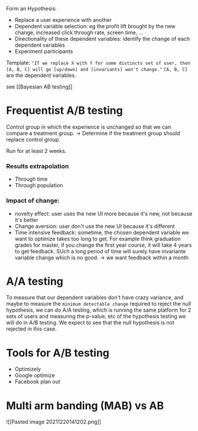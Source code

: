 Form an Hypothesis:
- Replace a user experience with another
- Dependent variable selection: eg the profit lift brought by the new change, increased click through rate, screen time, ...
- Directionality of these dependent variables: identify the change of each dependent variables
- Experiment participants

Template: 
`"If we replace X with Y for some distincts set of user, then [A, B, C] will go [up/down] and [invariants] won't change."`
`[A, B, C]` are the dependent variables.

see [[Bayesian AB testing]]

# Frequentist A/B testing
Control group in which the experience is unchanged so that we can compare a treatment group. 
-> Determine if the treatment group should replace control group.


Run for at least 2 weeks.
### Results extrapolation
- Through time
- Through population

### Impact of change:
- novelty effect: user uses the new UI more because it's new, not because it's better
- Change aversion: user don't use the new UI because it's different
- Time intensive feedback: sometime, the chosen dependent variable we want to optimize takes too long to get. For example think graduation grades for master, if you change the first year course, it will take 4 years to get feedback. SUch a long period of time will surely have invariante variable change which is no good. -> we want feedback within a month

# A/A testing
To measure that our dependent variables don't have crazy variance, and maybe to measure the `minimum detectable change` required to reject the null hypothesis, we can do A/A testing, which is running the same platform for 2 sets of users and measuring the p-value, etc of the hypothesis testing we will do in A/B testing. We expect to see that the null hypothesis is not rejected in this case.


# Tools for A/B testing
- Optimizely 
- Google optimize
- Facebook plan out


# Multi arm banding (MAB) vs AB
![[Pasted image 20211220141202.png]]
